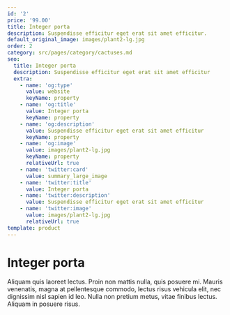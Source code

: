 ```yaml
---
id: '2'
price: '99.00'
title: Integer porta
description: Suspendisse efficitur eget erat sit amet efficitur.
default_original_image: images/plant2-lg.jpg
order: 2
category: src/pages/category/cactuses.md
seo:
  title: Integer porta
  description: Suspendisse efficitur eget erat sit amet efficitur
  extra:
    - name: 'og:type'
      value: website
      keyName: property
    - name: 'og:title'
      value: Integer porta
      keyName: property
    - name: 'og:description'
      value: Suspendisse efficitur eget erat sit amet efficitur
      keyName: property
    - name: 'og:image'
      value: images/plant2-lg.jpg
      keyName: property
      relativeUrl: true
    - name: 'twitter:card'
      value: summary_large_image
    - name: 'twitter:title'
      value: Integer porta
    - name: 'twitter:description'
      value: Suspendisse efficitur eget erat sit amet efficitur
    - name: 'twitter:image'
      value: images/plant2-lg.jpg
      relativeUrl: true
template: product
---
```


# Integer porta

Aliquam quis laoreet lectus. Proin non mattis nulla, quis posuere mi. Mauris venenatis, magna at pellentesque commodo, lectus risus vehicula elit, nec dignissim nisl sapien id leo. Nulla non pretium metus, vitae finibus lectus. Aliquam in posuere risus.